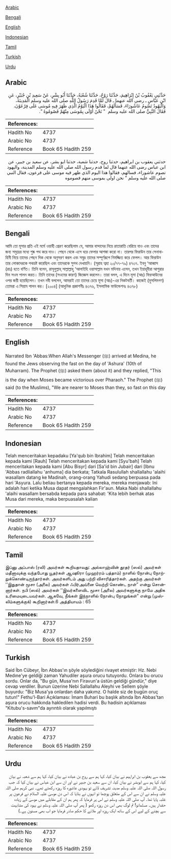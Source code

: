 [Arabic](#arabic)

[Bengali](#bengali)

[English](#english)

[Indonesian](#indonesian)

[Tamil](#tamil)

[Turkish](#turkish)

[Urdu](#urdu)

## Arabic


<div dir="rtl" lang="ar" style={{fontSize:'larger',backgroundColor:'#f8f9fa',padding:20}}>
حَدَّثَنِي يَعْقُوبُ بْنُ إِبْرَاهِيمَ، حَدَّثَنَا رَوْحٌ، حَدَّثَنَا شُعْبَةُ، حَدَّثَنَا أَبُو بِشْرٍ، عَنْ سَعِيدِ بْنِ جُبَيْرٍ، عَنِ ابْنِ عَبَّاسٍ ـ رضى الله عنهما ـ قَالَ لَمَّا قَدِمَ رَسُولُ اللَّهِ صلى الله عليه وسلم الْمَدِينَةَ، وَالْيَهُودُ تَصُومُ عَاشُورَاءَ، فَسَأَلَهُمْ، فَقَالُوا هَذَا الْيَوْمُ الَّذِي ظَهَرَ فِيهِ مُوسَى عَلَى فِرْعَوْنَ، فَقَالَ النَّبِيُّ صلى الله عليه وسلم ‏ "‏ نَحْنُ أَوْلَى بِمُوسَى مِنْهُمْ فَصُومُوهُ ‏"‏‏.‏
</div>
<div style={{backgroundColor:'#f8f9fa',padding:20, marginBottom: 10}}><table> <thead> <tr> <th>References:</th> <th></th> </tr> </thead> <tbody><tr><td>Hadith No</td><td>4737</td></tr><tr><td>Arabic No</td><td>4737</td></tr><tr><td>Reference</td><td>Book 65 Hadith 259</td></tr></tbody></table></div>


<div dir="rtl" lang="ar" style={{fontSize:'larger',backgroundColor:'#f8f9fa',padding:20}}>
حدثني يعقوب بن ابراهيم، حدثنا روح، حدثنا شعبة، حدثنا ابو بشر، عن سعيد بن جبير، عن ابن عباس رضى الله عنهما قال لما قدم رسول الله صلى الله عليه وسلم المدينة، واليهود تصوم عاشوراء، فسالهم، فقالوا هذا اليوم الذي ظهر فيه موسى على فرعون، فقال النبي صلى الله عليه وسلم " نحن اولى بموسى منهم فصوموه
</div>
<div style={{backgroundColor:'#f8f9fa',padding:20, marginBottom: 10}}><table> <thead> <tr> <th>References:</th> <th></th> </tr> </thead> <tbody><tr><td>Hadith No</td><td>4737</td></tr><tr><td>Arabic No</td><td>4737</td></tr><tr><td>Reference</td><td>Book 65 Hadith 259</td></tr></tbody></table></div>

## Bengali


<div dir="ltr" lang="bn" style={{fontSize:'larger',backgroundColor:'#f8f9fa',padding:20}}>
আমি তো মূসার প্রতি এই মর্মে ওয়াহী প্রেরণ করেছিলাম যে, আমার বান্দাদের নিয়ে রাতারাতি বেরিয়ে যাও এবং তাদের জন্য সমুদ্রের মধ্যে শুষ্ক পথ করে দাও। পেছন থেকে এসে ধরে ফেলার আশঙ্কা করো না। তারপর ফিরাউন তার সেনাবাহিনী নিয়ে তাদের পেছন দিক থেকে অনুসরণ করল এবং সমুদ্র তাদের সম্পূর্ণরূপে নিমজ্জিত করে ফেলল। আর ফিরাউন তার লোকদেরকে পথভ্রষ্ট করেছিল এবং তাদেরকে সুপথ দেখায়নি। (সূরাহ ত্বহা ২০/৭৭-৭৯) ৪৭৩৭. ইবনু ‘আব্বাস (রাঃ) হতে বর্ণিত। তিনি বলেন, রাসূলুল্লাহ্ সাল্লাল্লাহু ‘আলাইহি ওয়াসাল্লাম যখন মদিনায় এলেন, তখন ইয়াহূদীরা আশুরার দিন সওম পালন করত। তিনি তাদের (সওমের কারণ) জিজ্ঞেস করলেন। তারা বলল, এ দিনে মূসা (আঃ) ফিরআউনের ওপর জয়ী হয়েছিলেন। তখন নবী বললেন, আমরাই তো তাদের চেয়ে মূসা (আঃ)-এর নিকটবর্তী। কাজেই (মুসলিমগণ) তোমরা এ সিয়াম পালন কর। [২০০৪] (আধুনিক প্রকাশনীঃ ৪৩৭৬, ইসলামিক ফাউন্ডেশনঃ ৪৩৭৮)
</div>
<div style={{backgroundColor:'#f8f9fa',padding:20, marginBottom: 10}}><table> <thead> <tr> <th>References:</th> <th></th> </tr> </thead> <tbody><tr><td>Hadith No</td><td>4737</td></tr><tr><td>Arabic No</td><td>4737</td></tr><tr><td>Reference</td><td>Book 65 Hadith 259</td></tr></tbody></table></div>

## English


<div dir="ltr" lang="en" style={{fontSize:'larger',backgroundColor:'#f8f9fa',padding:20}}>
Narrated Ibn 'Abbas:When Allah's Messenger (ﷺ) arrived at Medina, he found the Jews observing the fast on the day of 'Ashura' (10th of Muharram). The Prophet (ﷺ) asked them (about it) and they replied, "This is the day when Moses became victorious over Pharaoh." The Prophet (ﷺ) said (to the Muslims), "We are nearer to Moses than they, so fast on this day
</div>
<div style={{backgroundColor:'#f8f9fa',padding:20, marginBottom: 10}}><table> <thead> <tr> <th>References:</th> <th></th> </tr> </thead> <tbody><tr><td>Hadith No</td><td>4737</td></tr><tr><td>Arabic No</td><td>4737</td></tr><tr><td>Reference</td><td>Book 65 Hadith 259</td></tr></tbody></table></div>

## Indonesian


<div dir="ltr" lang="id" style={{fontSize:'larger',backgroundColor:'#f8f9fa',padding:20}}>
Telah menceritakan kepadaku [Ya'qub bin Ibrahim] Telah menceritakan kepada kami [Rauh] Telah menceritakan kepada kami [Syu'bah] Telah menceritakan kepada kami [Abu Bisyr] dari [Sa'id bin Jubair] dari [Ibnu 'Abbas radliallahu 'anhuma] dia berkata; Tatkala Rasulullah shallallahu 'alaihi wasallam datang ke Madinah, orang-orang Yahudi sedang berpuasa pada hari 'Asyura. Lalu beliau bertanya kepada mereka, mereka menjawab: Ini adalah hari ketika Musa dapat mengalahkan Fir'aun. Maka Nabi shallallahu 'alaihi wasallam bersabda kepada para sahabat: 'Kita lebih berhak atas Musa dari mereka, maka berpuasalah kalian
</div>
<div style={{backgroundColor:'#f8f9fa',padding:20, marginBottom: 10}}><table> <thead> <tr> <th>References:</th> <th></th> </tr> </thead> <tbody><tr><td>Hadith No</td><td>4737</td></tr><tr><td>Arabic No</td><td>4737</td></tr><tr><td>Reference</td><td>Book 65 Hadith 259</td></tr></tbody></table></div>

## Tamil


<div dir="ltr" lang="ta" style={{fontSize:'larger',backgroundColor:'#f8f9fa',padding:20}}>
இப்னு அப்பாஸ் (ரலி) அவர்கள் கூறியதாவது: அல்லாஹ்வின் தூதர் (ஸல்) அவர்கள் மதீனாவுக்கு வந்தபோது யூதர்கள் ஆஷூரா (முஹர்ரம் பத்தாம்) நாளில் நோன்பு நோற்றுக்கொண்டிருந்தார்கள். அவர்களிடம் அது பற்றி விசாரித்தார்கள். அதற்கு அவர்கள் ‘‘இதுதான் மூசா (அலை) அவர்கள் ஃபிர்அவ்னை வெற்றி கொண்ட நாள்” என்று சொன்னார்கள். நபி (ஸல்) அவர்கள் ‘‘இவர்களைவிட மூசா (அலை) அவர்களுக்கு நாமே அதிக உரிமையுடையவர்கள். ஆகவே, நீங்கள் இந்நாளில் நோன்பு நோறுங்கள்” என்று (முஸ்லிம்களுக்குக்) கூறினார்கள்.6 அத்தியாயம் : 65
</div>
<div style={{backgroundColor:'#f8f9fa',padding:20, marginBottom: 10}}><table> <thead> <tr> <th>References:</th> <th></th> </tr> </thead> <tbody><tr><td>Hadith No</td><td>4737</td></tr><tr><td>Arabic No</td><td>4737</td></tr><tr><td>Reference</td><td>Book 65 Hadith 259</td></tr></tbody></table></div>

## Turkish


<div dir="ltr" lang="tr" style={{fontSize:'larger',backgroundColor:'#f8f9fa',padding:20}}>
Said İbn Cübeyr, İbn Abbas'ın şöyle söylediğini rivayet etmiştir: Hz. Nebi Medıne'ye geldiği zaman Yahudiler aşura orucu tutuyordu. Onlara bu orucu sordu. Onlar da, "Bu gün, Musa'nın Firavun'a üstün geldiği gündür," diye cevap verdiler. Bunun üzerine Nebi Sallallahu Aleyhi ve Sellem şöyle buyurdu: "Biz Musa'ya onlardan daha yakımz. O halde siz de bugün oruç tutun!" Fethu'l-Bari Açıklaması: İmam Buhari bu başlık altında İbn Abbas'tan aşura orucu hakkında hakledilen hadisi verdi. Bu hadisin açıklaması "Kitubu's-savm"da ayrıntılı olarak yapılmıştı
</div>
<div style={{backgroundColor:'#f8f9fa',padding:20, marginBottom: 10}}><table> <thead> <tr> <th>References:</th> <th></th> </tr> </thead> <tbody><tr><td>Hadith No</td><td>4737</td></tr><tr><td>Arabic No</td><td>4737</td></tr><tr><td>Reference</td><td>Book 65 Hadith 259</td></tr></tbody></table></div>

## Urdu


<div dir="rtl" lang="ur" style={{fontSize:'larger',backgroundColor:'#f8f9fa',padding:20}}>
مجھ سے یعقوب بن ابراہیم نے بیان کیا، کہا ہم سے روح بن عبادہ نے بیان کیا، کہا ہم سے شعبہ نے بیان کیا، کہا ہم سے ابوبشر نے بیان کیا، ان سے سعید بن جبیر نے اور ان سے ابن عباس نے بیان کیا کہ جب رسول اللہ صلی اللہ علیہ وسلم مدینہ تشریف لائے تو یہودی عاشورہ کا روزہ رکھتے تھے۔ نبی کریم صلی اللہ علیہ وسلم نے ان سے اس کے متعلق پوچھا تو انہوں نے بتایا کہ اس دن موسیٰ علیہ السلام نے فرعون پر غلبہ پایا تھا۔ آپ صلی اللہ علیہ وسلم نے اس پر فرمایا کہ پھر ہم ان کے مقابلے میں موسیٰ کے زیادہ حقدار ہیں۔ مسلمانو! تم لوگ بھی اس دن روزہ رکھو ( پھر آپ صلی اللہ علیہ وسلم نے یہود کی مشابہت سے بچنے کے لیے اس کے ساتھ ایک روزہ اور ملانے کا حکم صادر فرمایا جو اب بھی مسنون ہے۔)
</div>
<div style={{backgroundColor:'#f8f9fa',padding:20, marginBottom: 10}}><table> <thead> <tr> <th>References:</th> <th></th> </tr> </thead> <tbody><tr><td>Hadith No</td><td>4737</td></tr><tr><td>Arabic No</td><td>4737</td></tr><tr><td>Reference</td><td>Book 65 Hadith 259</td></tr></tbody></table></div>